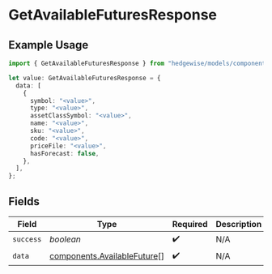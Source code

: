 # GetAvailableFuturesResponse

## Example Usage

```typescript
import { GetAvailableFuturesResponse } from "hedgewise/models/components";

let value: GetAvailableFuturesResponse = {
  data: [
    {
      symbol: "<value>",
      type: "<value>",
      assetClassSymbol: "<value>",
      name: "<value>",
      sku: "<value>",
      code: "<value>",
      priceFile: "<value>",
      hasForecast: false,
    },
  ],
};
```

## Fields

| Field                                                                      | Type                                                                       | Required                                                                   | Description                                                                |
| -------------------------------------------------------------------------- | -------------------------------------------------------------------------- | -------------------------------------------------------------------------- | -------------------------------------------------------------------------- |
| `success`                                                                  | *boolean*                                                                  | :heavy_check_mark:                                                         | N/A                                                                        |
| `data`                                                                     | [components.AvailableFuture](../../models/components/availablefuture.md)[] | :heavy_check_mark:                                                         | N/A                                                                        |